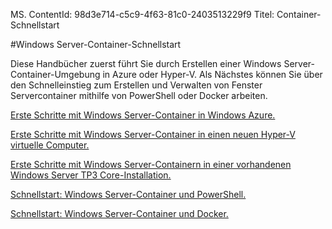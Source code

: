 MS. ContentId: 98d3e714-c5c9-4f63-81c0-2403513229f9
Titel: Container-Schnellstart

#Windows Server-Container-Schnellstart

Diese Handbücher zuerst führt Sie durch Erstellen einer Windows Server-Container-Umgebung in Azure oder Hyper-V.
Als Nächstes können Sie über den Schnelleinstieg zum Erstellen und Verwalten von Fenster Servercontainer mithilfe von PowerShell oder Docker arbeiten.

[Erste Schritte mit Windows Server-Container in Windows Azure.](./azure_setup.md)

[Erste Schritte mit Windows Server-Container in einen neuen Hyper-V virtuelle Computer.](./container_setup.md)

[Erste Schritte mit Windows Server-Containern in einer vorhandenen Windows Server TP3 Core-Installation.](./inplace_setup.md)

[Schnellstart: Windows Server-Container und PowerShell.](./manage_powershell.md)

[Schnellstart: Windows Server-Container und Docker.](./manage_docker.md)



